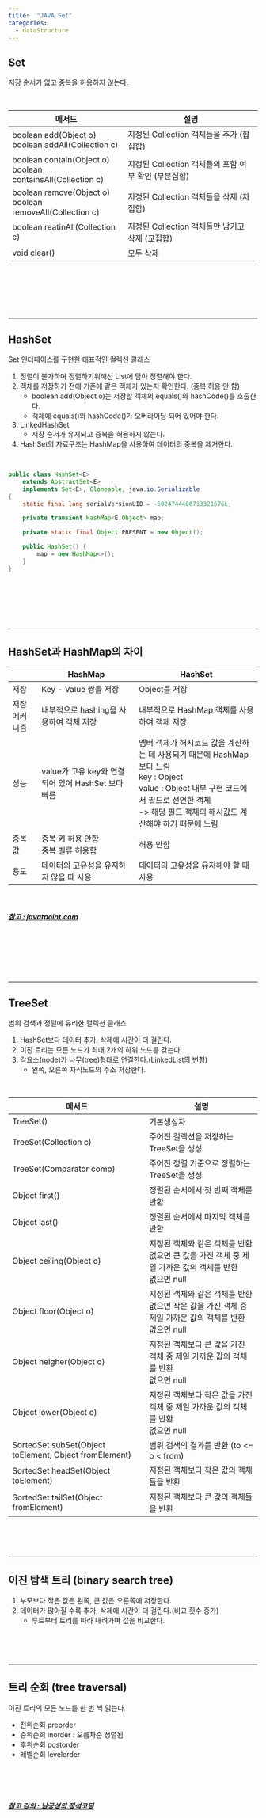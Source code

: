 ```yaml
---
title:  "JAVA Set"
categories:
  - dataStructure
---
```


## Set
저장 순서가 없고 중복을 허용하지 않는다.

<br/>

| 메서드                                                              | 설명                      |
|------------------------------------------------------------------|-------------------------|
| boolean add(Object o)<br/>boolean addAll(Collection c)           | 지정된 Collection 객체들을 추가 (합집합)           |
| boolean contain(Object o)<br/>boolean containsAll(Collection c)  | 지정된 Collection 객체들의 포함 여부 확인 (부분집합)  |
| boolean remove(Object o)<br/>boolean removeAll(Collection c)     | 지정된 Collection 객체들을 삭제 (차집합)           |
| boolean reatinAll(Collection c)                                  | 지정된 Collection 객체들만 남기고 삭제 (교집합)     |
| void clear()                                                     | 모두 삭제     |

<br/>
<br/>
<br/>
<br/>
<br/>

---

## HashSet
Set 인터페이스를 구현한 대표적인 컬렉션 클래스  
1. 정렬이 불가하며 정렬하기위해선 List에 담아 정렬해야 한다.  
2. 객체를 저장하기 전에 기존에 같은 객체가 있는지 확인한다. (중복 허용 안 함)  
   - boolean add(Object o)는 저장할 객체의 equals()와 hashCode()를 호출한다.   
   - 객체에 equals()와 hashCode()가 오버라이딩 되어 있어야 한다.
3. LinkedHashSet
   - 저장 순서가 유지되고 중복을 허용하지 않는다.  
4. HashSet의 자료구조는 HashMap을 사용하여 데이터의 중복을 제거한다.

<br/>

```java
public class HashSet<E>
    extends AbstractSet<E>
    implements Set<E>, Cloneable, java.io.Serializable
{
    static final long serialVersionUID = -5024744406713321676L;

    private transient HashMap<E,Object> map;

    private static final Object PRESENT = new Object();

    public HashSet() {
        map = new HashMap<>();
    }
}
```

<br/>
<br/>
<br/>
<br/>
<br/>



---

## HashSet과 HashMap의 차이

|        | HashMap                              | HashSet                                                                                                                                     |
|---------|--------------------------------------|---------------------------------------------------------------------------------------------------------------------------------------------|
| 저장      | Key - Value 쌍을 저장                    | Object를 저장                                                                                                                                  |
| 저장 메커니즘 | 내부적으로 hashing을 사용하여 객체 저장            | 내부적으로 HashMap 객체를 사용하여 객체 저장                                                                                                                |
| 성능      | value가 고유 key와 연결되어 있어 HashSet 보다 빠름 | 멤버 객체가 해시코드 값을 계산하는 데 사용되기 때문에 HashMap 보다 느림<br/>key : Object<br/>value : Object 내부 구현 코드에서 필드로 선언한 객체<br/>-> 해당 필드 객체의 해시값도 계산해야 하기 때문에 느림 |
| 중복값     | 중복 키 허용 안함<br/>중복 벨류 허용함             | 허용 안함                                                                                                                                       |
| 용도      | 데이터의 고유성을 유지하지 않을 때 사용               | 데이터의 고유성을 유지해야 할 때 사용                                                                                                                       |

<br/>

##### [참고 : javatpoint.com](https://www.javatpoint.com/difference-between-hashset-and-hashmap)
<br/>
<br/>
<br/>
<br/>
<br/>

---

## TreeSet
범위 검색과 정렬에 유리한 컬렉션 클래스  
1. HashSet보다 데이터 추가, 삭제에 시간이 더 걸린다.
2. 이진 트리는 모든 노드가 최대 2개의 하위 노드를 갖는다.
3. 각요소(node)가 나무(tree)형태로 연결한다.(LinkedList의 변형)
   - 왼쪽, 오른쪽 자식노드의 주소 저장한다.

<br/>

| 메서드                                                   | 설명                                                                    |
|-------------------------------------------------------|-----------------------------------------------------------------------|
| TreeSet()                                             | 기본생성자                                                                 |
| TreeSet(Collection c)                                 | 주어진 컬렉션을 저장하는 TreeSet을 생성                                             |
| TreeSet(Comparator comp)                              | 주어진 정렬 기준으로 정렬하는 TreeSet을 생성                                          |
| Object first()                                        | 정렬된 순서에서 첫 번째 객체를 반환                                                  |
| Object last()                                         | 정렬된 순서에서 마지막 객체를 반환                                                   |
| Object ceiling(Object o)                              | 지정된 객체와 같은 객체를 반환<br/>없으면 큰 값을 가진 객체 중 제일 가까운 값의 객체를 반환<br/>없으면 null  |
| Object floor(Object o)                                | 지정된 객체와 같은 객체를 반환<br/>없으면 작은 값을 가진 객체 중 제일 가까운 값의 객체를 반환<br/>없으면 null |
| Object heigher(Object o)                              | 지정된 객체보다 큰 값을 가진 객체 중 제일 가까운 값의 객체를 반환<br/>없으면 null                   |
| Object lower(Object o)                                | 지정된 객체보다 작은 값을 가진 객체 중 제일 가까운 값의 객체를 반환<br/>없으면 null                  |
| SortedSet subSet(Object toElement, Object fromElement) | 범위 검색의 결과를 반환 (to <= o < from)                                        |
| SortedSet headSet(Object toElement)                   | 지정된 객체보다 작은 값의 객체들을 반환                                                |
| SortedSet tailSet(Object fromElement)                 | 지정된 객체보다 큰 값의 객체들을 반환                                                 |

<br/>
<br/>
<br/>

---

## 이진 탐색 트리 (binary search tree)
1. 부모보다 작은 값은 왼쪽, 큰 값은 오른쪽에 저장한다.
2. 데이터가 많아질 수록 추가, 삭제에 시간이 더 걸린다.(비교 횟수 증가)
   - 루트부터 트리를 따라 내려가며 값을 비교한다.

<br/>
<br/>
<br/>

---

## 트리 순회 (tree traversal)
이진 트리의 모든 노드를 한 번 씩 읽는다.
 - 전위순회 preorder
 - 중위순회 inorder : 오름차순 정렬됨
 - 후위순회 postorder
 - 레벨순회 levelorder

<br/>
<br/>
<br/>

##### [참고 강의 : 남궁성의 정석코딩](https://www.youtube.com/watch?v=JYcFX4O2kqM&list=PLW2UjW795-f6xWA2_MUhEVgPauhGl3xIp&index=128)